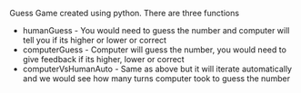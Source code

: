 Guess Game created using python. There are three functions 
- humanGuess - You would need to guess the number and computer will tell you if its higher or lower or correct
- computerGuess - Computer will guess the number, you would need to give feedback if its higher, lower or correct
- computerVsHumanAuto - Same as above but it will iterate automatically and we would see how many turns computer took to guess the number
